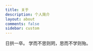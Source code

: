 ```yaml
---
title: 关于
description: 个人简介
layout: about
comments: false
sidebar: custom
---
```

日拱一卒。
学而不思则罔，思而不学则殆。